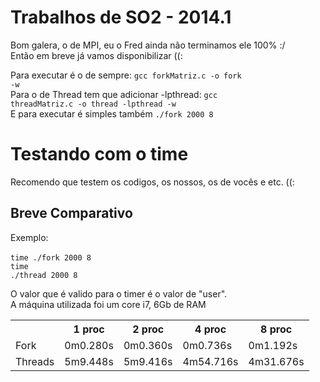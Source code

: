 Trabalhos de SO2 - 2014.1
===

Bom galera, o de MPI, eu o Fred ainda não terminamos ele 100% :/ <br />Então em breve já vamos disponibilizar ((:

Para executar é o de sempre:
<code>gcc forkMatriz.c -o fork -w</code><br/>
Para o de Thread tem que adicionar -lpthread:
<code>gcc threadMatriz.c -o thread -lpthread -w</code><br/>
E para executar é simples também
<code>./fork 2000 8 </code>


Testando com o time
===

Recomendo que testem os codigos, os nossos, os de vocês e etc. ((: 

<h2>Breve Comparativo</h2>

Exemplo:<br/>
<br/><code>time ./fork 2000 8</code>
<br/><code>time ./thread 2000 8</code>

O valor que é valido para o timer é o valor de "user".<br/>
A máquina utilizada foi um core i7, 6Gb de RAM

<table>
  <tr>
    <th> </th>
    <th> 1 proc</th>
    <th> 2 proc</th>
    <th> 4 proc</th>
    <th> 8 proc</th>
  </tr>
  <tr>
    <td> Fork </td>
    <td> 0m0.280s </td>
    <td> 0m0.360s </td>
    <td> 0m0.736s </td>
    <td> 0m1.192s </td>
  </tr>  
  <tr>
    <td> Threads </td>
    <td> 5m9.448s </td>
    <td> 5m9.416s </td>
    <td> 4m54.716s </td>
    <td> 4m31.676s </td>
  </tr>  
</table>
